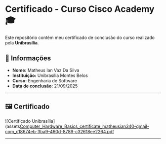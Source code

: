 # Certificado - Curso Cisco Academy 🎓

Este repositório contém meu certificado de conclusão do curso realizado pela **Unibrasília**.

## 📜 Informações
- **Nome:** Matheus Ian Vaz Da Silva
- **Instituição:** Unibrasília Montes Belos
- **Curso:** Engenharia de Software
- **Data de conclusão:** 21/09/2025

---

## 🖼️ Certificado

![Certificado Unibrasília](assets[Computer_Hardware_Basics_certificate_matheusian340-gmail-com_c18674eb-3ba9-460d-8789-c32618ee2264.pdf](https://github.com/user-attachments/files/22454113/Computer_Hardware_Basics_certificate_matheusian340-gmail-com_c18674eb-3ba9-460d-8789-c32618ee2264.pdf)



---


